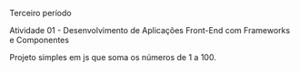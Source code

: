 Terceiro período

Atividade 01 - Desenvolvimento de Aplicações Front-End com Frameworks e Componentes

Projeto simples em js que soma os números de 1 a 100.
